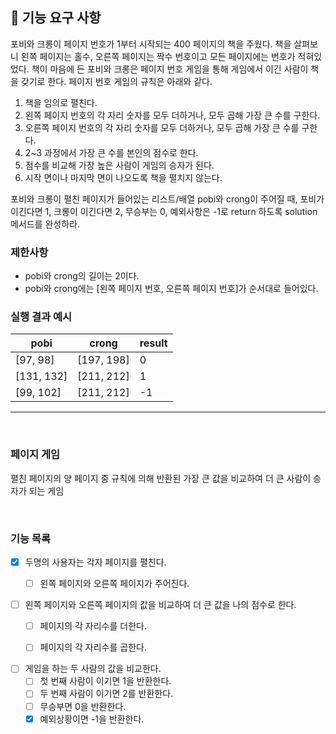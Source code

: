## 🚀 기능 요구 사항

포비와 크롱이 페이지 번호가 1부터 시작되는 400 페이지의 책을 주웠다. 책을 살펴보니 왼쪽 페이지는 홀수, 오른쪽 페이지는 짝수 번호이고 모든 페이지에는 번호가 적혀있었다. 책이 마음에 든 포비와 크롱은 페이지 번호 게임을 통해 게임에서 이긴 사람이 책을 갖기로 한다. 페이지 번호 게임의 규칙은 아래와 같다.

1. 책을 임의로 펼친다.
2. 왼쪽 페이지 번호의 각 자리 숫자를 모두 더하거나, 모두 곱해 가장 큰 수를 구한다.
3. 오른쪽 페이지 번호의 각 자리 숫자를 모두 더하거나, 모두 곱해 가장 큰 수를 구한다.
4. 2~3 과정에서 가장 큰 수를 본인의 점수로 한다.
5. 점수를 비교해 가장 높은 사람이 게임의 승자가 된다.
6. 시작 면이나 마지막 면이 나오도록 책을 펼치지 않는다.

포비와 크롱이 펼친 페이지가 들어있는 리스트/배열 pobi와 crong이 주어질 때, 
포비가 이긴다면 1, 크롱이 이긴다면 2, 무승부는 0, 
예외사항은 -1로 return 하도록 solution 메서드를 완성하라.

### 제한사항

- pobi와 crong의 길이는 2이다.
- pobi와 crong에는 [왼쪽 페이지 번호, 오른쪽 페이지 번호]가 순서대로 들어있다.

### 실행 결과 예시

| pobi | crong | result |
| --- | --- | --- |
| [97, 98] | [197, 198] | 0 |
| [131, 132] | [211, 212] | 1 |
| [99, 102] | [211, 212] | -1 |

---

<br/>

### 페이지 게임

펼친 페이지의 양 페이지 중 규칙에 의해 반환된 가장 큰 값을 비교하여 
더 큰 사람이 승자가 되는 게임 


<br/>

### 기능 목록

- [x] 두명의 사용자는 각자 페이지를 펼친다.
  - [ ]  왼쪽 페이지와 오른쪽 페이지가 주어진다.


- [ ] 왼쪽 페이지와 오른쪽 페이지의 값을 비교하여 더 큰 값을 나의 점수로 한다.
  - [ ] 페이지의 각 자리수를 더한다.
  - [ ] 페이지의 각 자리수를 곱한다.
  

- [ ] 게임을 하는 두 사람의 값을 비교한다.
  - [ ] 첫 번째 사람이 이기면 1을 반환한다.
  - [ ] 두 번째 사람이 이기면 2를 반환한다.
  - [ ] 무승부면 0을 반환한다.
  - [x] 예외상황이면 -1을 반환한다.
